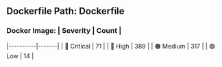 ## Dockerfile Path: Dockerfile

### Docker Image: | Severity | Count |
|----------|-------|
| 🛑 Critical | 71 |
| 🔴 High | 389 |
| 🟠 Medium | 317 |
| 🟢 Low | 14 |